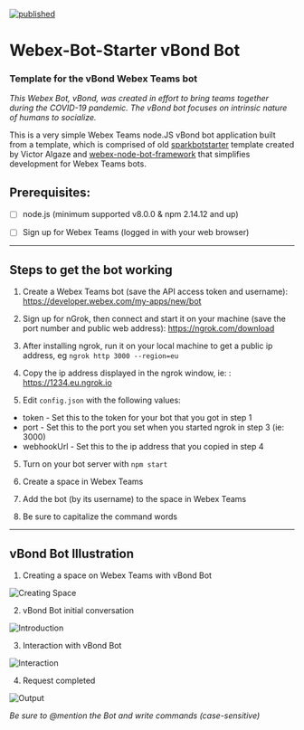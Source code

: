 [![published](https://static.production.devnetcloud.com/codeexchange/assets/images/devnet-published.svg)](https://developer.cisco.com/codeexchange/github/repo/ddrummay/Webex_vBond_Bot)

# Webex-Bot-Starter vBond Bot

### Template for the vBond Webex Teams bot

*This Webex Bot, vBond, was created in effort to bring teams together during the COVID-19 pandemic. The vBond bot focuses on intrinsic nature of humans to socialize.*

This is a very simple Webex Teams node.JS vBond bot application built from a template, which is comprised of old [sparkbotstarter](https://github.com/valgaze/sparkbotstarter) template created by Victor Algaze and [webex-node-bot-framework](https://github.com/webex/webex-bot-node-framework) that simplifies development for Webex Teams bots.


## Prerequisites:

- [ ] node.js (minimum supported v8.0.0 & npm 2.14.12 and up)

- [ ] Sign up for Webex Teams (logged in with your web browser)


----

## Steps to get the bot working

1. Create a Webex Teams bot (save the API access token and username): https://developer.webex.com/my-apps/new/bot

2. Sign up for nGrok, then connect and start it on your machine (save the port number and public web address): https://ngrok.com/download

3. After installing ngrok, run it on your local machine to get a public ip address, eg `ngrok http 3000 --region=eu`
 
4. Copy the ip address displayed in the ngrok window, ie: : https://1234.eu.ngrok.io

5. Edit  `config.json` with the following values:

* token - Set this to the token for your bot that you got in step 1
* port - Set this to the port you set when you started ngrok in step 3 (ie: 3000)
* webhookUrl - Set this to the ip address that you copied in step 4

5. Turn on your bot server with ```npm start```

6. Create a space in Webex Teams

7. Add the bot (by its username) to the space in Webex Teams

8. Be sure to capitalize the command words

----

## vBond Bot Illustration

1. Creating a space on Webex Teams with vBond Bot

![Creating Space](https://github.com/ddrummay/Webex_vBond_Bot/blob/main/images/Space1.png)


2. vBond Bot initial conversation 

![Introduction](https://github.com/ddrummay/Webex_vBond_Bot/blob/main/images/Intro.png)


3. Interaction with vBond Bot

![Interaction](https://github.com/ddrummay/Webex_vBond_Bot/blob/main/images/func1.png)


4. Request completed

![Output](https://github.com/ddrummay/Webex_vBond_Bot/blob/main/images/output1.png)

*Be sure to @mention the Bot and write commands (case-sensitive)*

